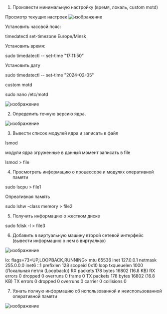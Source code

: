 1. Произвести минимальную настройку (время, локаль, custom motd)

Просмотр текущих настроек
![изображение](https://github.com/tms-dos21-onl/dzmitry-kuzin/assets/157679153/c8c98015-21c4-4a53-bf6e-d5e6145b003f)


Установить часовой пояс:

timedatectl set-timezone Europe/Minsk

Установить время:

sudo timedatectl -- set-time "17:11:50"

Установить дату

sudo timedatectl -- set-time "2024-02-05"

custom motd

sudo nano /etc/motd

![изображение](https://github.com/tms-dos21-onl/dzmitry-kuzin/assets/157679153/d9c79aec-9aec-4375-9eb4-b04caaea0079)

2. Определить точную версию ядра.

![изображение](https://github.com/tms-dos21-onl/dzmitry-kuzin/assets/157679153/e4597cfe-e834-4761-8013-365c2c039b3a)

3. Вывести список модулей ядра и записать в файл

lsmod

модули ядра згруженные в данный момент записать в file

lsmod > file 

4. Просмотреть информацию о процессоре и модулях оперативной памяти

sudo lscpu > file1

Опреативная память

sudo lshw -class memory > file2

5. Получить информацию о жестком диске

sudo fdisk -l > file3

6. Добавить в виртуальную машину второй сетевой интерфейс (вывести информацию о нем в виртуалках)

![изображение](https://github.com/tms-dos21-onl/dzmitry-kuzin/assets/157679153/a51eb6d8-75fa-4889-830c-57b21a2a6d4b)


lo: flags=73<UP,LOOPBACK,RUNNING>  mtu 65536
        inet 127.0.0.1  netmask 255.0.0.0
        inet6 ::1  prefixlen 128  scopeid 0x10<host>
        loop  txqueuelen 1000  (Локальная петля (Loopback))
        RX packets 178  bytes 16802 (16.8 KB)
        RX errors 0  dropped 0  overruns 0  frame 0
        TX packets 178  bytes 16802 (16.8 KB)
        TX errors 0  dropped 0 overruns 0  carrier 0  collisions 0


7. Узнать полную информацию об использованной и неиспользованной оперативной памяти

![изображение](https://github.com/tms-dos21-onl/dzmitry-kuzin/assets/157679153/a0af40aa-81b2-4512-aa89-42559c6bcce6)


